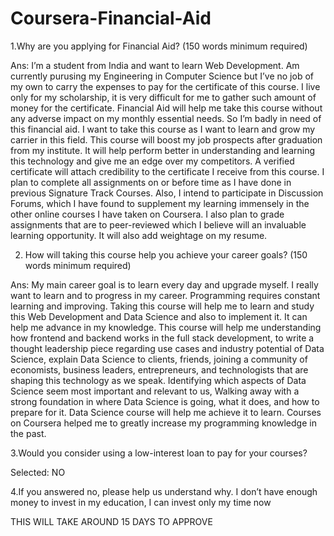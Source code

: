 # Coursera-Financial-Aid

1.Why are you applying for Financial Aid? (150 words minimum required)

Ans: I’m a student from India and want to learn Web Development. Am currently purusing my Engineering in Computer Science but I’ve no job of my own to carry the expenses to pay for the certificate of this course. I live only for my scholarship, it is very difficult for me to gather such amount of money for the certificate. Financial Aid will help me take this course without any adverse impact on my monthly essential needs. So I’m badly in need of this financial aid. I want to take this course as I want to learn and grow my carrier in this field. This course will boost my job prospects after graduation from my institute. It will help perform better in understanding and learning this technology and give me an edge over my competitors. A verified certificate will attach credibility to the certificate I receive from this course. I plan to complete all assignments on or before time as I have done in previous Signature Track Courses. Also, I intend to participate in Discussion Forums, which I have found to supplement my learning immensely in the other online courses I have taken on Coursera. I also plan to grade assignments that are to peer-reviewed which I believe will an invaluable learning opportunity. It will also add weightage on my resume.


2. How will taking this course help you achieve your career goals? (150 words minimum required)
 
Ans: My main career goal is to learn every day and upgrade myself. I really want to learn and to progress in my career. Programming requires constant learning and improving. Taking this course will help me to learn and study this Web Development and Data Science  and also to implement it. It can help me advance in my knowledge. This course will help me understanding how frontend and backend works in the full stack development, to write a thought leadership piece regarding use cases and industry potential of Data Science, explain Data Science to clients, friends, joining a community of economists, business leaders, entrepreneurs, and technologists that are shaping this technology as we speak. Identifying which aspects of Data Science seem most important and relevant to us, Walking away with a strong foundation in where Data Science is going, what it does, and how to prepare for it. Data Science course will help me achieve it to learn. Courses on Coursera helped me to greatly increase my programming knowledge in the past.


3.Would you consider using a low-interest loan to pay for your courses?

Selected: NO

4.If you answered no, please help us understand why.
I don’t have enough money to invest in my education, I can invest only my time now
 
 THIS WILL TAKE AROUND 15 DAYS TO APPROVE

